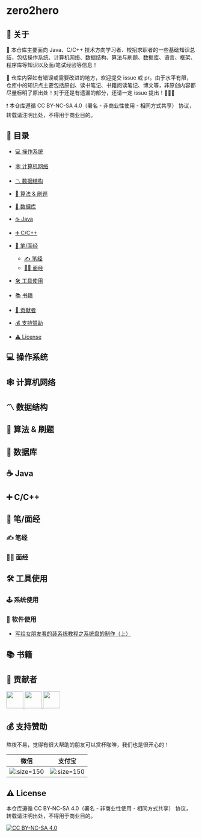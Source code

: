# zero2hero

## 📢 关于

💯 本仓库主要面向 Java、C/C++ 技术方向学习者、校招求职者的一些基础知识总结，包括操作系统、计算机网络、数据结构、算法与刷题、数据库、语言、框架、程序库等知识以及面/笔试经验等信息！

🔔 仓库内容如有错误或需要改进的地方，欢迎提交 issue 或 pr。由于水平有限，仓库中的知识点主要包括原创、读书笔记、书籍阅读笔记、博文等，非原创内容都尽量标明了原出处！对于还是有遗漏的部分，还请一定 issue 提出！🙏🙏🙏

❗ 本仓库遵循 CC BY-NC-SA 4.0（署名 - 非商业性使用 - 相同方式共享） 协议，转载请注明出处，不得用于商业目的。

## 📇 目录

- [💻 操作系统](#system)
- [🕸 计算机网络](#network)
- [〽️ 数据结构](#data-structure)
- [🔋 算法 & 刷题](#algorithm)
- [💾 数据库](#database)
- [☕ Java](#java)
- [➕ C/C++](#cc)
- [📝 笔/面经](#interview)
	- [✍ 笔经](#write)
	- [👨‍💻 面经](#speak)
- [🛠 工具使用](#tools)

- [📚 书籍](#book)
- [👬 贡献者](#contributor)
- [💰 支持赞助](#support)
- [⚠ License](#license)


## 💻 操作系统
<a id="system"></a>

## 🕸 计算机网络

<a id="network"></a>

##  〽️ 数据结构
<a id="data-structure"></a>

## 🔋 算法 & 刷题
<a id="algorithm"></a>

## 💾 数据库
<a id="database"></a>

## ☕ Java
<a id="java"></a>

## ➕ C/C++
<a id="cc"></a>

## 📝 笔/面经
<a id="interview"></a>

### ✍ 笔经
<a id="write"></a>

### 👨‍💻 面经
<a id="speak"></a>

## 🛠 工具使用

<a id="tools"></a>

### 🕹 系统使用

### 🔧 软件使用

-   [写给女朋友看的装系统教程之系统盘的制作（上）](https://mp.weixin.qq.com/s?__biz=MzIyNTg2MjkzNw==&mid=2247491581&idx=1&sn=7809093a1a888fa3ee03673a05c3c604&chksm=e8786b8bdf0fe29de4841d42634fd283b48eec9b255d5fa80b9cc35b0149f872a8d21e54756c#rd)

## 📚 书籍
<a id="book"></a>

## 👬 贡献者

<a id="contributor"></a>

<a href="https://github.com/cunyu1943">  
    <img src="https://avatars0.githubusercontent.com/u/22308895?s=460&u=4cc5bf82eef28356c0692fbd3bd796826f062a9c&v=4" width="45px">
</a>
<a href="https://github.com/MrSchnappi">  
    <img src="https://avatars3.githubusercontent.com/u/18361019?s=460&u=88abd720ec8300d532a1e0dab69f8a18dfde31f4&v=4" width="45px">
</a>
<a href="https://github.com/onefish-star">  
    <img src="https://avatars2.githubusercontent.com/u/55148402?s=400&v=4" width="45px">
</a>



## 💰 支持赞助

<a id="support"></a>

熬夜不易，觉得有很大帮助的朋友可以赏杯咖啡，我们也是很开心的！

| 微信                                                       | 支付宝                                                     |
| ---------------------------------------------------------- | ---------------------------------------------------------- |
| ![](https://s1.ax1x.com/2020/07/08/UZflJH.png ':size=150') | ![](https://s1.ax1x.com/2020/07/08/UZf1Wd.png ':size=150') |

## ⚠ License

<a id="license"></a>

本仓库遵循 CC BY-NC-SA 4.0（署名 - 非商业性使用 - 相同方式共享） 协议，转载请注明出处，不得用于商业目的。

[![CC BY-NC-SA 4.0](https://i.creativecommons.org/l/by-nc-sa/4.0/88x31.png)](https://github.com/cunyu1943/zero2hero/blob/main/LICENSE)